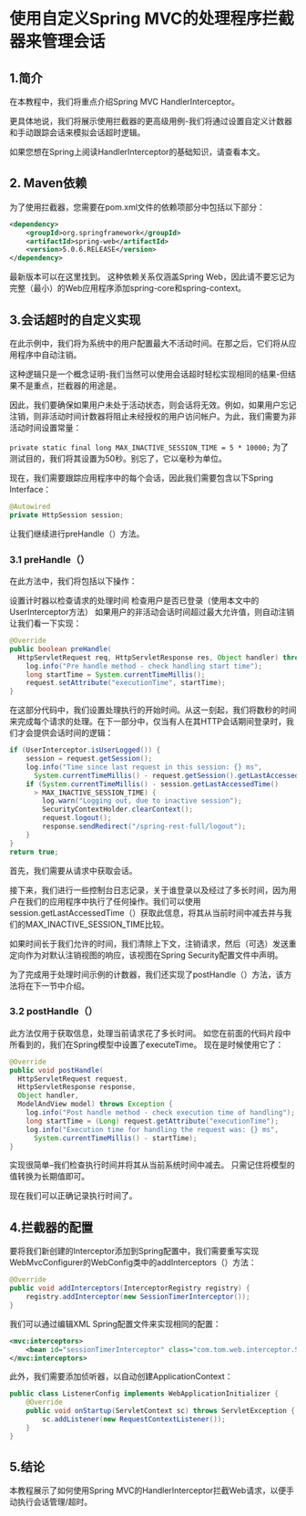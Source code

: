 # 使用自定义Spring MVC的处理程序拦截器来管理会话

## 1.简介
在本教程中，我们将重点介绍Spring MVC HandlerInterceptor。

更具体地说，我们将展示使用拦截器的更高级用例-我们将通过设置自定义计数器和手动跟踪会话来模拟会话超时逻辑。


如果您想在Spring上阅读HandlerInterceptor的基础知识，请查看本文。

## 2. Maven依赖
为了使用拦截器，您需要在pom.xml文件的依赖项部分中包括以下部分：

```xml
<dependency>
    <groupId>org.springframework</groupId>
    <artifactId>spring-web</artifactId>
    <version>5.0.6.RELEASE</version>
</dependency>
```

最新版本可以在这里找到。 这种依赖关系仅涵盖Spring Web，因此请不要忘记为完整（最小）的Web应用程序添加spring-core和spring-context。

## 3.会话超时的自定义实现
在此示例中，我们将为系统中的用户配置最大不活动时间。在那之后，它们将从应用程序中自动注销。

这种逻辑只是一个概念证明-我们当然可以使用会话超时轻松实现相同的结果-但结果不是重点，拦截器的用途是。

因此，我们要确保如果用户未处于活动状态，则会话将无效。例如，如果用户忘记注销，则非活动时间计数器将阻止未经授权的用户访问帐户。为此，我们需要为非活动时间设置常量：

`private static final long MAX_INACTIVE_SESSION_TIME = 5 * 10000;`
为了测试目的，我们将其设置为50秒。别忘了，它以毫秒为单位。


现在，我们需要跟踪应用程序中的每个会话，因此我们需要包含以下Spring Interface：

```java
@Autowired
private HttpSession session;
```

让我们继续进行preHandle（）方法。

### 3.1 preHandle（）
在此方法中，我们将包括以下操作：

设置计时器以检查请求的处理时间
检查用户是否已登录（使用本文中的UserInterceptor方法）
如果用户的非活动会话时间超过最大允许值，则自动注销
让我们看一下实现：

```java
@Override
public boolean preHandle(
  HttpServletRequest req, HttpServletResponse res, Object handler) throws Exception {
    log.info("Pre handle method - check handling start time");
    long startTime = System.currentTimeMillis();
    request.setAttribute("executionTime", startTime);
}
```

在这部分代码中，我们设置处理执行的开始时间。从这一刻起，我们将数秒的时间来完成每个请求的处理。在下一部分中，仅当有人在其HTTP会话期间登录时，我们才会提供会话时间的逻辑：

```java
if (UserInterceptor.isUserLogged()) {
    session = request.getSession();
    log.info("Time since last request in this session: {} ms",
      System.currentTimeMillis() - request.getSession().getLastAccessedTime());
    if (System.currentTimeMillis() - session.getLastAccessedTime()
      > MAX_INACTIVE_SESSION_TIME) {
        log.warn("Logging out, due to inactive session");
        SecurityContextHolder.clearContext();
        request.logout();
        response.sendRedirect("/spring-rest-full/logout");
    }
}
return true;
```

首先，我们需要从请求中获取会话。

接下来，我们进行一些控制台日志记录，关于谁登录以及经过了多长时间，因为用户在我们的应用程序中执行了任何操作。我们可以使用session.getLastAccessedTime（）获取此信息，将其从当前时间中减去并与我们的MAX_INACTIVE_SESSION_TIME比较。

如果时间长于我们允许的时间，我们清除上下文，注销请求，然后（可选）发送重定向作为对默认注销视图的响应，该视图在Spring Security配置文件中声明。

为了完成用于处理时间示例的计数器，我们还实现了postHandle（）方法，该方法将在下一节中介绍。

### 3.2 postHandle（）
此方法仅用于获取信息，处理当前请求花了多长时间。 如您在前面的代码片段中所看到的，我们在Spring模型中设置了executeTime。 现在是时候使用它了：

```java
@Override
public void postHandle(
  HttpServletRequest request, 
  HttpServletResponse response,
  Object handler, 
  ModelAndView model) throws Exception {
    log.info("Post handle method - check execution time of handling");
    long startTime = (Long) request.getAttribute("executionTime");
    log.info("Execution time for handling the request was: {} ms",
      System.currentTimeMillis() - startTime);
}
```

实现很简单–我们检查执行时间并将其从当前系统时间中减去。 只需记住将模型的值转换为长期值即可。

现在我们可以正确记录执行时间了。

## 4.拦截器的配置
要将我们新创建的Interceptor添加到Spring配置中，我们需要重写实现WebMvcConfigurer的WebConfig类中的addInterceptors（）方法：

```java
@Override
public void addInterceptors(InterceptorRegistry registry) {
    registry.addInterceptor(new SessionTimerInterceptor());
}
```

我们可以通过编辑XML Spring配置文件来实现相同的配置：

```xml
<mvc:interceptors>
    <bean id="sessionTimerInterceptor" class="com.tom.web.interceptor.SessionTimerInterceptor"/>
</mvc:interceptors>
```

此外，我们需要添加侦听器，以自动创建ApplicationContext：

```java
public class ListenerConfig implements WebApplicationInitializer {
    @Override
    public void onStartup(ServletContext sc) throws ServletException {
        sc.addListener(new RequestContextListener());
    }
}
```

## 5.结论
本教程展示了如何使用Spring MVC的HandlerInterceptor拦截Web请求，以便手动执行会话管理/超时。